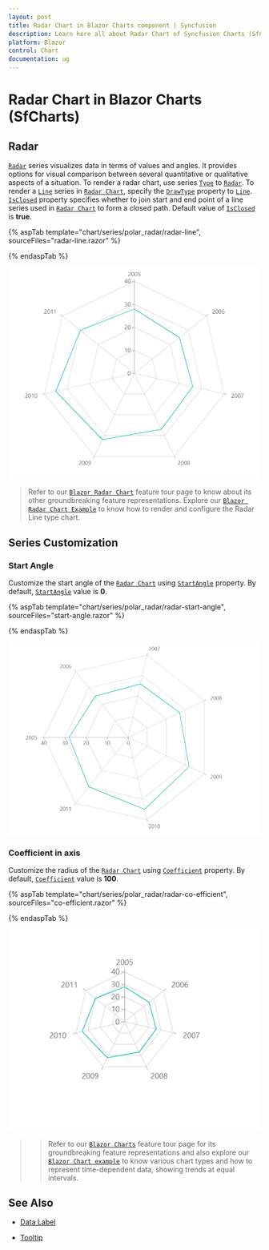 ```yaml
---
layout: post
title: Radar Chart in Blazor Charts component | Syncfusion
description: Learn here all about Radar Chart of Syncfusion Charts (SfCharts) component and more.
platform: Blazor
control: Chart
documentation: ug
---
```


# Radar Chart in Blazor Charts (SfCharts)

## Radar

[`Radar`](https://www.syncfusion.com/blazor-components/blazor-charts/chart-types/radar-chart) series visualizes data in terms of values and angles. It provides options for visual comparison between several quantitative or qualitative aspects of a situation. To render a radar chart, use series [`Type`](https://help.syncfusion.com/cr/blazor/Syncfusion.Blazor~Syncfusion.Blazor.Charts.ChartSeries~Type.html) to [`Radar`](https://help.syncfusion.com/cr/blazor/Syncfusion.Blazor.Charts.ChartSeriesType.html#Syncfusion_Blazor_Charts_ChartSeriesType_Radar). To render a [`Line`](https://help.syncfusion.com/cr/blazor/Syncfusion.Blazor.Charts.ChartDrawType.html#Syncfusion_Blazor_Charts_ChartDrawType_Line) series in [`Radar Chart`](https://help.syncfusion.com/cr/blazor/Syncfusion.Blazor.Charts.ChartSeriesType.html#Syncfusion_Blazor_Charts_ChartSeriesType_Radar), specify the [`DrawType`](https://help.syncfusion.com/cr/blazor/Syncfusion.Blazor.Charts.ChartSeries.html#Syncfusion_Blazor_Charts_ChartSeries_DrawType) property to [`Line`](https://help.syncfusion.com/cr/blazor/Syncfusion.Blazor.Charts.ChartDrawType.html#Syncfusion_Blazor_Charts_ChartDrawType_Line). [`IsClosed`](https://help.syncfusion.com/cr/blazor/Syncfusion.Blazor~Syncfusion.Blazor.Charts.ChartSeries~IsClosed.html) property specifies whether to join start and end point of a line series used in [`Radar Chart`](https://www.syncfusion.com/blazor-components/blazor-charts/chart-types/Radar-chart) to form a closed path. Default value of [`IsClosed`](https://help.syncfusion.com/cr/blazor/Syncfusion.Blazor~Syncfusion.Blazor.Charts.ChartSeries~IsClosed.html) is **true**.

{% aspTab template="chart/series/polar_radar/radar-line", sourceFiles="radar-line.razor" %}

{% endaspTab %}

![Line](../images/polar-radar/radar-line-razor.png)

> Refer to our [`Blazor Radar Chart`](https://www.syncfusion.com/blazor-components/blazor-charts/chart-types/radar-chart) feature tour page to know about its other groundbreaking feature representations. Explore our [`Blazor Radar Chart Example`](https://blazor.syncfusion.com/demos/chart/polar-line) to know how to render and configure the Radar Line type chart.

## Series Customization

### Start Angle

Customize the start angle of the [`Radar Chart`](https://help.syncfusion.com/cr/blazor/Syncfusion.Blazor.Charts.ChartSeriesType.html#Syncfusion_Blazor_Charts_ChartSeriesType_Radar) using [`StartAngle`](https://help.syncfusion.com/cr/blazor/Syncfusion.Blazor.Charts.ChartCommonAxis.html#Syncfusion_Blazor_Charts_ChartCommonAxis_StartAngle) property. By default, [`StartAngle`](https://help.syncfusion.com/cr/blazor/Syncfusion.Blazor.Charts.ChartCommonAxis.html#Syncfusion_Blazor_Charts_ChartCommonAxis_StartAngle) value is **0**.

{% aspTab template="chart/series/polar_radar/radar-start-angle", sourceFiles="start-angle.razor" %}

{% endaspTab %}

![Start Angle](../images/polar-radar/start-angle-razor.png)

### Coefficient in axis
  
Customize the radius of the [`Radar Chart`](https://help.syncfusion.com/cr/blazor/Syncfusion.Blazor.Charts.ChartSeriesType.html#Syncfusion_Blazor_Charts_ChartSeriesType_Radar) using [`Coefficient`](https://help.syncfusion.com/cr/blazor/Syncfusion.Blazor.Charts.ChartCommonAxis.html#Syncfusion_Blazor_Charts_ChartCommonAxis_Coefficient) property. By default, [`Coefficient`](https://help.syncfusion.com/cr/blazor/Syncfusion.Blazor.Charts.ChartCommonAxis.html#Syncfusion_Blazor_Charts_ChartCommonAxis_Coefficient) value is **100**.

{% aspTab template="chart/series/polar_radar/radar-co-efficient", sourceFiles="co-efficient.razor" %}

{% endaspTab %}

![Coefficient](../images/polar-radar/co-efficient-razor.png)

>> Refer to our [`Blazor Charts`](https://www.syncfusion.com/blazor-components/blazor-charts) feature tour page for its groundbreaking feature representations and also explore our [`Blazor Chart example`](https://blazor.syncfusion.com/demos/chart/line?theme=bootstrap4) to know various chart types and how to represent time-dependent data, showing trends at equal intervals.

## See Also

* [Data Label](../data-labels)

* [Tooltip](../tool-tip)
